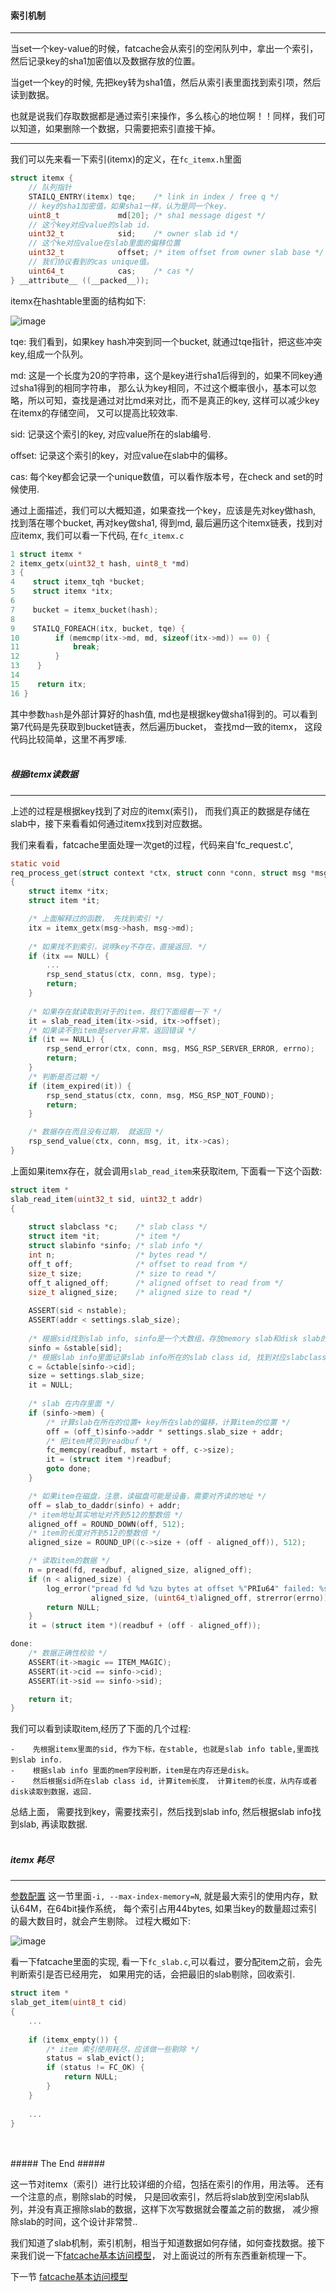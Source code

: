 #### 索引机制 ####

-------------------------

当set一个key-value的时候，fatcache会从索引的空闲队列中，拿出一个索引，然后记录key的sha1加密值以及数据存放的位置。

当get一个key的时候, 先把key转为sha1值，然后从索引表里面找到索引项，然后读到数据。

也就是说我们存取数据都是通过索引来操作，多么核心的地位啊！！同样，我们可以知道，如果删除一个数据，只需要把索引直接干掉。



--------------------------

我们可以先来看一下索引(itemx)的定义，在`fc_itemx.h`里面
```c
struct itemx {
    // 队列指针
    STAILQ_ENTRY(itemx) tqe;    /* link in index / free q */
    // key的sha1加密值，如果sha1一样，认为是同一个key.
    uint8_t             md[20]; /* sha1 message digest */
    // 这个key对应value的slab id.
    uint32_t            sid;    /* owner slab id */
    // 这个ke对应value在slab里面的偏移位置
    uint32_t            offset; /* item offset from owner slab base */
    // 我们协议看到的cas unique值。
    uint64_t            cas;    /* cas */
} __attribute__ ((__packed__));
```

itemx在hashtable里面的结构如下:

![image](https://github.com/git-hulk/fatcache-note/blob/master/snapshot/hashtable.png)

tqe: 我们看到，如果key hash冲突到同一个bucket, 就通过tqe指针，把这些冲突key,组成一个队列。

md: 这是一个长度为20的字符串，这个是key进行sha1后得到的，如果不同key通过sha1得到的相同字符串，
那么认为key相同，不过这个概率很小，基本可以忽略，所以可知，查找是通过对比md来对比，而不是真正的key,
这样可以减少key在itemx的存储空间， 又可以提高比较效率.

sid: 记录这个索引的key, 对应value所在的slab编号.

offset: 记录这个索引的key，对应value在slab中的偏移。

cas: 每个key都会记录一个unique数值，可以看作版本号，在check and set的时候使用.

通过上面描述，我们可以大概知道，如果查找一个key，应该是先对key做hash, 找到落在哪个bucket, 再对key做sha1,
得到md, 最后遍历这个itemx链表，找到对应itemx, 我们可以看一下代码, 在`fc_itemx.c`
```c
1 struct itemx *
2 itemx_getx(uint32_t hash, uint8_t *md)
3 {
4    struct itemx_tqh *bucket;
5    struct itemx *itx;
6
7    bucket = itemx_bucket(hash);
8
9    STAILQ_FOREACH(itx, bucket, tqe) {
10        if (memcmp(itx->md, md, sizeof(itx->md)) == 0) {
11            break;
12        }   
13    }   
14
15    return itx;
16 }
```

其中参数`hash`是外部计算好的hash值, md也是根据key做sha1得到的。可以看到第7代码是先获取到bucket链表，然后遍历bucket，
查找md一致的itemx， 这段代码比较简单，这里不再罗嗦.
<br />
<br />
##### 根据itemx读数据 #####

---------------------------

上述的过程是根据key找到了对应的itemx(索引)， 而我们真正的数据是存储在slab中，接下来看看如何通过itemx找到对应数据。

我们来看看，fatcache里面处理一次get的过程，代码来自'fc_request.c',
```c
static void
req_process_get(struct context *ctx, struct conn *conn, struct msg *msg)
{
    struct itemx *itx;
    struct item *it;

    /* 上面解释过的函数， 先找到索引 */
    itx = itemx_getx(msg->hash, msg->md);
    
    /* 如果找不到索引，说明key不存在，直接返回. */
    if (itx == NULL) {
        ...
        rsp_send_status(ctx, conn, msg, type);
        return;
    }
    
    /* 如果存在就读取到对于的item，我们下面细看一下 */
    it = slab_read_item(itx->sid, itx->offset);
    /* 如果读不到item是server异常，返回错误 */
    if (it == NULL) {
        rsp_send_error(ctx, conn, msg, MSG_RSP_SERVER_ERROR, errno);
        return;
    }
    /* 判断是否过期 */
    if (item_expired(it)) {
        rsp_send_status(ctx, conn, msg, MSG_RSP_NOT_FOUND);
        return;
    }

    /* 数据存在而且没有过期， 就返回 */
    rsp_send_value(ctx, conn, msg, it, itx->cas);
}
```
上面如果itemx存在，就会调用`slab_read_item`来获取item, 下面看一下这个函数:
```c
struct item *
slab_read_item(uint32_t sid, uint32_t addr)
{
    
    struct slabclass *c;    /* slab class */
    struct item *it;        /* item */
    struct slabinfo *sinfo; /* slab info */
    int n;                  /* bytes read */
    off_t off;              /* offset to read from */
    size_t size;            /* size to read */
    off_t aligned_off;      /* aligned offset to read from */
    size_t aligned_size;    /* aligned size to read */
    
    ASSERT(sid < nstable);
    ASSERT(addr < settings.slab_size);
    
    /* 根据sid找到slab info, sinfo是一个大数组，存放memory slab和disk slab的所有slab info. */
    sinfo = &stable[sid];
    /* 根据slab info里面记录slab info所在的slab class id, 找到对应slabclass */
    c = &ctable[sinfo->cid];
    size = settings.slab_size;
    it = NULL;
    
    /* slab 在内存里面 */
    if (sinfo->mem) {
        /* 计算slab在所在的位置+ key所在slab的偏移，计算item的位置 */
        off = (off_t)sinfo->addr * settings.slab_size + addr;
        /* 把item拷贝到readbuf */
        fc_memcpy(readbuf, mstart + off, c->size);
        it = (struct item *)readbuf;
        goto done;
    }

    /* 如果item在磁盘，注意，读磁盘可能是设备，需要对齐读的地址 */
    off = slab_to_daddr(sinfo) + addr;
    /* item地址其实地址对齐到512的整数倍 */
    aligned_off = ROUND_DOWN(off, 512);
    /* item的长度对齐到512的整数倍 */
    aligned_size = ROUND_UP((c->size + (off - aligned_off)), 512);

    /* 读取item的数据 */
    n = pread(fd, readbuf, aligned_size, aligned_off);
    if (n < aligned_size) {
        log_error("pread fd %d %zu bytes at offset %"PRIu64" failed: %s", fd,
                  aligned_size, (uint64_t)aligned_off, strerror(errno));
        return NULL;
    }
    it = (struct item *)(readbuf + (off - aligned_off));

done:
    /* 数据正确性校验 */
    ASSERT(it->magic == ITEM_MAGIC);
    ASSERT(it->cid == sinfo->cid);
    ASSERT(it->sid == sinfo->sid);

    return it;
}
```

我们可以看到读取item,经历了下面的几个过程:
```
-    先根据itemx里面的sid, 作为下标，在stable, 也就是slab info table,里面找到slab info.
-    根据slab info 里面的mem字段判断，item是在内存还是disk。
-    然后根据sid所在slab class id, 计算item长度， 计算item的长度，从内存或者disk读取到数据，返回.
```

总结上面， 需要找到key，需要找索引，然后找到slab info, 然后根据slab info找到slab, 再读取数据.
<br />
<br />
##### itemx 耗尽 #####

----------------------

[参数配置](./configure.md) 这一节里面`-i, --max-index-memory=N`, 就是最大索引的使用内存，默认64M，在64bit操作系统，
每个索引占用44bytes, 如果当key的数量超过索引的最大数目时，就会产生剔除。
过程大概如下:

![image](https://github.com/git-hulk/fatcache-note/blob/master/snapshot/evi.png)

看一下fatcache里面的实现, 看一下`fc_slab.c`,可以看过，要分配item之前，会先判断索引是否已经用完，
如果用完的话，会把最旧的slab剔除，回收索引.
```c
struct item *
slab_get_item(uint8_t cid)
{
    ...
   
    if (itemx_empty()) {
        /* item 索引使用耗尽，应该做一些剔除 */
        status = slab_evict();
        if (status != FC_OK) {
            return NULL;
        }   
    } 
    
    ...
}

```
<br />
<br />
##### The End #####

这一节对itemx（索引）进行比较详细的介绍，包括在索引的作用，用法等。 还有一个注意的点，剔除slab的时候，
只是回收索引，然后将slab放到空闲slab队列，并没有真正擦除slab的数据，这样下次写数据就会覆盖之前的数据，
减少擦除slab的时间，这个设计非常赞..

我们知道了slab机制，索引机制，相当于知道数据如何存储，如何查找数据。接下来我们说一下[fatcache基本访问模型](./view_model.md)，
对上面说过的所有东西重新梳理一下。


下一节 [fatcache基本访问模型](./view_model.md)
